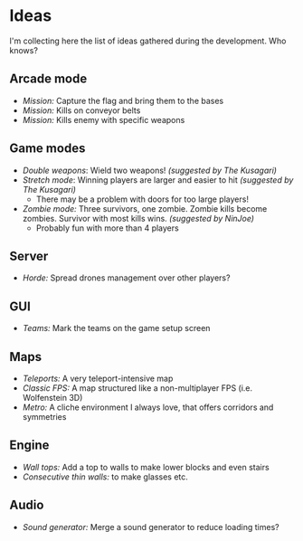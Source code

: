 # Ideas

I'm collecting here the list of ideas gathered during the development. Who knows?

## Arcade mode

 * _Mission:_ Capture the flag and bring them to the bases
 * _Mission:_ Kills on conveyor belts
 * _Mission:_ Kills enemy with specific weapons

## Game modes

 * _Double weapons_: Wield two weapons! _(suggested by The Kusagari)_
 * _Stretch mode_: Winning players are larger and easier to hit _(suggested by The Kusagari)_
     * There may be a problem with doors for too large players!
 * _Zombie mode:_ Three survivors, one zombie. Zombie kills become zombies. Survivor with most kills wins. _(suggested by NinJoe)_
     * Probably fun with more than 4 players

## Server

 * _Horde:_ Spread drones management over other players?

## GUI

 * _Teams:_ Mark the teams on the game setup screen

## Maps

 * _Teleports:_ A very teleport-intensive map
 * _Classic FPS:_ A map structured like a non-multiplayer FPS (i.e. Wolfenstein 3D)
 * _Metro:_ A cliche environment I always love, that offers corridors and symmetries

## Engine

 * _Wall tops:_ Add a top to walls to make lower blocks and even stairs
 * _Consecutive thin walls:_ to make glasses etc.

## Audio

 * _Sound generator:_ Merge a sound generator to reduce loading times?
